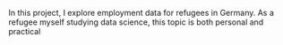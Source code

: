 In this project, I explore employment data for refugees in Germany. As a refugee myself studying data science, this topic is both personal and practical
